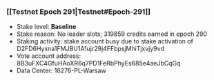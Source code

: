 ### [[Testnet Epoch 291|Testnet#Epoch-291]]
* Stake level: **Baseline**
* Stake reason: No leader slots; 319859 credits earned in epoch 290
* Staking activity: stake account busy due to stake activation of D2FD6Hyxna1FMJBU1A1ujr29j4FFbpsjMhiTjxvjy9vd
* Vote account address: 8B3uFXC4GfuHAoXR6q7PD1FeRbPhyEs685e4aeJbCqGq
* Data Center: 16276-PL-Warsaw